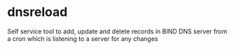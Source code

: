 # dnsreload
Self service tool to add, update and delete records in BIND DNS server from a cron which is listening to a server for any changes
